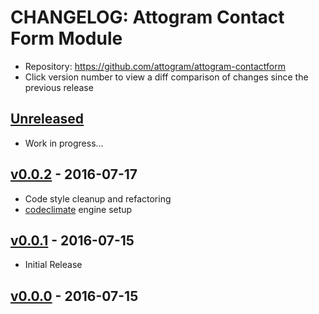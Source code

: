 # CHANGELOG: Attogram Contact Form Module

- Repository: <https://github.com/attogram/attogram-contactform>
- Click version number to view a diff comparison of changes since the previous release

## [Unreleased](https://github.com/attogram/attogram-contactform/compare/v0.0.2...HEAD)

- Work in progress...

## [v0.0.2](https://github.com/attogram/attogram-contactform/compare/v0.0.1...v0.0.2) - 2016-07-17

- Code style cleanup and refactoring
- [codeclimate](https://codeclimate.com/github/attogram/attogram-contactform) engine setup

## [v0.0.1](https://github.com/attogram/attogram-contactform/compare/a45b633...v0.0.1) - 2016-07-15

- Initial Release

## [v0.0.0](https://github.com/attogram/attogram-contactform/tree/a45b633) - 2016-07-15
